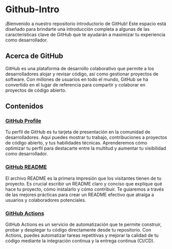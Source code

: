 # Github-Intro


¡Bienvenido a nuestro repositorio introductorio de GitHub! Este espacio está diseñado para brindarte una introducción completa a algunas de las características clave de GitHub que te ayudarán a maximizar tu experiencia como desarrollador.

## Acerca de GitHub

GitHub es una plataforma de desarrollo colaborativo que permite a los desarrolladores alojar y revisar código, así como gestionar proyectos de software. Con millones de usuarios en todo el mundo, GitHub se ha convertido en el lugar de referencia para compartir y colaborar en proyectos de código abierto.

## Contenidos

### [GitHub Profile](docs/github-profile)

Tu perfil de GitHub es tu tarjeta de presentación en la comunidad de desarrolladores. Aquí puedes mostrar tu trabajo, contribuciones a proyectos de código abierto, y tus habilidades técnicas. Aprenderemos cómo optimizar tu perfil para destacarte entre la multitud y aumentar tu visibilidad como desarrollador.

### [GitHub README](docs/github-redme)

El archivo README es la primera impresión que los visitantes tienen de tu proyecto. Es crucial escribir un README claro y conciso que explique qué hace tu proyecto, cómo instalarlo y cómo contribuir. Te guiaremos a través de las mejores prácticas para crear un README efectivo que atraiga a usuarios y colaboradores potenciales.

### [GitHub Actions](docs/github-actions)

GitHub Actions es un servicio de automatización que te permite construir, probar y desplegar tu código directamente desde tu repositorio. Con Actions, puedes automatizar tareas repetitivas y mejorar la calidad de tu código mediante la integración continua y la entrega continua (CI/CD).

